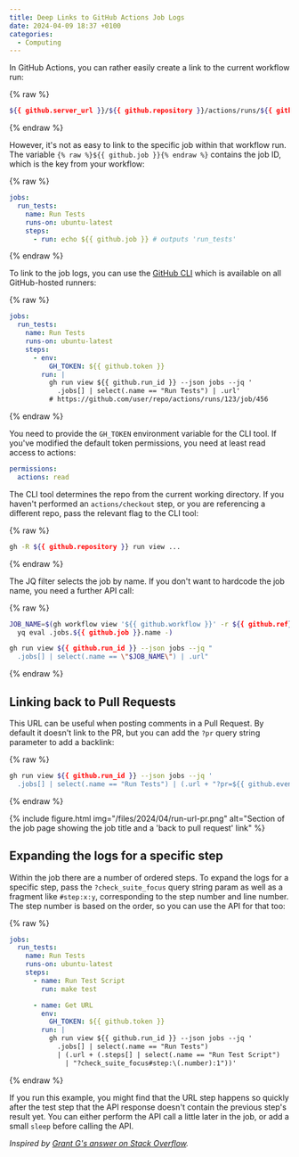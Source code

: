 ```yaml
---
title: Deep Links to GitHub Actions Job Logs
date: 2024-04-09 18:37 +0100
categories:
  - Computing
---
```


In GitHub Actions, you can rather easily create a link to the current workflow run:

{% raw %}
```bash
${{ github.server_url }}/${{ github.repository }}/actions/runs/${{ github.run_id }}
```
{% endraw %}

However, it's not as easy to link to the specific job within that workflow run.
The variable `{% raw %}${{ github.job }}{% endraw %}` contains the job ID,
which is the key from your workflow:

{% raw %}
```yaml
jobs:
  run_tests:
    name: Run Tests
    runs-on: ubuntu-latest
    steps:
      - run: echo ${{ github.job }} # outputs 'run_tests'
```
{% endraw %}

To link to the job logs, you can use the [GitHub CLI](https://cli.github.com)
which is available on all GitHub-hosted runners:

{% raw %}
```yaml
jobs:
  run_tests:
    name: Run Tests
    runs-on: ubuntu-latest
    steps:
      - env:
          GH_TOKEN: ${{ github.token }}
        run: |
          gh run view ${{ github.run_id }} --json jobs --jq '
            .jobs[] | select(.name == "Run Tests") | .url'
          # https://github.com/user/repo/actions/runs/123/job/456
```
{% endraw %}

You need to provide the `GH_TOKEN` environment variable for the CLI tool. If
you've modified the default token permissions, you need at least read access
to actions:

```yaml
permissions:
  actions: read
```

The CLI tool determines the repo from the current working directory. If you haven't
performed an `actions/checkout` step, or you are referencing a different repo,
pass the relevant flag to the CLI tool:

{% raw %}
```bash
gh -R ${{ github.repository }} run view ...
```
{% endraw %}

The JQ filter selects the job by name. If you don't want to hardcode the job
name, you need a further API call:

{% raw %}
```bash
JOB_NAME=$(gh workflow view '${{ github.workflow }}' -r ${{ github.ref}} -y |
  yq eval .jobs.${{ github.job }}.name -)

gh run view ${{ github.run_id }} --json jobs --jq "
  .jobs[] | select(.name == \"$JOB_NAME\") | .url"
```
{% endraw %}

## Linking back to Pull Requests

This URL can be useful when posting comments in a Pull Request. By default it
doesn't link to the PR, but you can add the `?pr` query string parameter to add
a backlink:

{% raw %}
```bash
gh run view ${{ github.run_id }} --json jobs --jq '
  .jobs[] | select(.name == "Run Tests") | (.url + "?pr=${{ github.event.number }}")'
```
{% endraw %}

{% include figure.html img="/files/2024/04/run-url-pr.png" alt="Section of the job page showing the job title and a 'back to pull request' link" %}

## Expanding the logs for a specific step

Within the job there are a number of ordered steps. To expand the logs for a
specific step, pass the `?check_suite_focus` query string param as well as a
fragment like `#step:x:y`, corresponding to the step number and line number.
The step number is based on the order, so you can use the API for that too:

{% raw %}
```yaml
jobs:
  run_tests:
    name: Run Tests
    runs-on: ubuntu-latest
    steps:
      - name: Run Test Script
        run: make test

      - name: Get URL
        env:
          GH_TOKEN: ${{ github.token }}
        run: |
          gh run view ${{ github.run_id }} --json jobs --jq '
            .jobs[] | select(.name == "Run Tests")
            | (.url + (.steps[] | select(.name == "Run Test Script")
              | "?check_suite_focus#step:\(.number):1"))'
```
{% endraw %}

If you run this example, you might find that the URL step happens so quickly
after the test step that the API response doesn't contain the previous step's
result yet. You can either perform the API call a little later in the job, or
add a small `sleep` before calling the API.

_Inspired by [Grant G's answer on Stack Overflow](https://stackoverflow.com/a/76681922/283078)._
